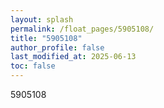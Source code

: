 ```yaml
---
layout: splash
permalink: /float_pages/5905108/
title: "5905108"
author_profile: false
last_modified_at: 2025-06-13
toc: false
---
```

 
5905108
